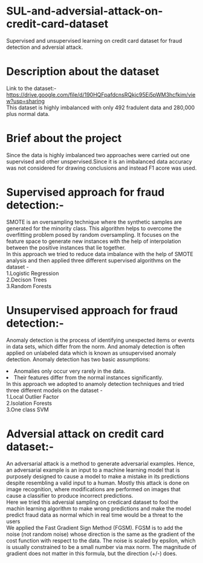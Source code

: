 # SUL-and-adversial-attack-on-credit-card-dataset
Supervised and unsupervised learning on credit card dataset for fraud detection and adversial attack.

# Description about the dataset
Link to the dataset:- https://drive.google.com/file/d/190HQFpafdcnsRQkjc95Ei5pWM3hcfkim/view?usp=sharing<br/>
This dataset is highly imbalanced with only 492 fradulent data and 280,000 plus normal data.

# Brief about the project
Since the data is highly imbalanced two approaches were carried out one supervised and other unspervised.Since it is an imbalanced data accuracy was not considered for drawing conclusions and instead F1 acore was used.
# Supervised approach for fraud detection:-
SMOTE is an oversampling technique where the synthetic samples are generated for the minority class. This algorithm helps to overcome the overfitting problem posed by random oversampling. It focuses on the feature space to generate new instances with the help of interpolation between the positive instances that lie together.<br/>
In this approach we tried to reduce data imbalance with the help of SMOTE analysis and then applied three different supervised algorithms on the dataset -<br/>
1.Logistic Regression <br/>
2.Decison Trees<br/>
3.Random Forests<br/>

# Unsupervised approach for fraud detection:-
Anomaly detection is the process of identifying unexpected items or events in data sets, which differ from the norm. And anomaly detection is often applied on unlabeled data which is known as unsupervised anomaly detection. Anomaly detection has two basic assumptions: 
<li>Anomalies only occur very rarely in the data.<br/>
<li>Their features differ from the normal instances significantly.<br/>
In this approach we adopted to anamoly detection techniques and tried three different models on the dataset -<br/>
1.Local Outlier Factor<br/>
2.Isolation Forests<br/>
3.One class SVM
  
# Adversial attack on credit card dataset:-
  
An adversarial attack is a method to generate adversarial examples. Hence, an adversarial example is an input to a machine learning model that is purposely designed to cause a model to make a mistake in its predictions despite resembling a valid input to a human.
Mostly this attack is done on image recognition, where modifications are performed on images that cause a classifier to produce incorrect predictions.<br/>
Here we tried this adversial sampling on credicard dataset to fool the machin learning algorithm to make wrong predictions and make the model predict fraud data as normal which in real time would be a threat to the users<br/>
We applied the Fast Gradient Sign Method (FGSM). FGSM is to add the noise (not random noise) whose direction is the same as the gradient of the cost function with respect to the data. The noise is scaled by epsilon, which is usually constrained to be a small number via max norm. The magnitude of gradient does not matter in this formula, but the direction (+/-) does.


  

